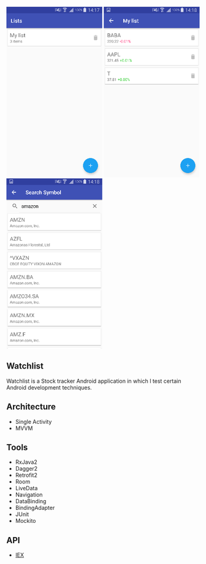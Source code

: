 ![Alt text](/screenshots/sc-resized-1.png?raw=true) ![Alt text](/screenshots/sc-resized-2.png?raw=true) ![Alt text](/screenshots/sc-resized-3.png?raw=true)

## Watchlist

Watchlist is a Stock tracker Android application in which I test certain Android development techniques.

## Architecture

- Single Activity
- MVVM

## Tools

- RxJava2
- Dagger2
- Retrofit2
- Room
- LiveData
- Navigation
- DataBinding
- BindingAdapter
- JUnit
- Mockito

## API

- [IEX](https://iextrading.com/developer/docs/)
